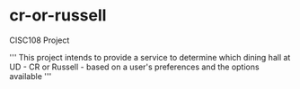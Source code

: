 # cr-or-russell
CISC108 Project

'''
This project intends to provide a service to determine which dining hall at UD - 
CR or Russell - based on a user's preferences and the options available
'''
